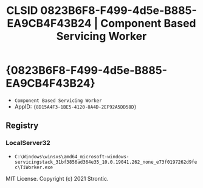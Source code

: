 ﻿---
title: "CLSID 0823B6F8-F499-4d5e-B885-EA9CB4F43B24 | Component Based Servicing Worker"
excerpt: What is COM-Object CLSID 0823B6F8-F499-4d5e-B885-EA9CB4F43B24?
---

# {0823B6F8-F499-4d5e-B885-EA9CB4F43B24}

* `Component Based Servicing Worker`
* AppID: `{8D15A4F3-1BE5-4120-8A4D-2EF92A5DD58D}`

## Registry


### LocalServer32

* `C:\Windows\winsxs\amd64_microsoft-windows-servicingstack_31bf3856ad364e35_10.0.19041.262_none_e73f0197262d9fec\TiWorker.exe`

MIT License. Copyright (c) 2021 Strontic.


